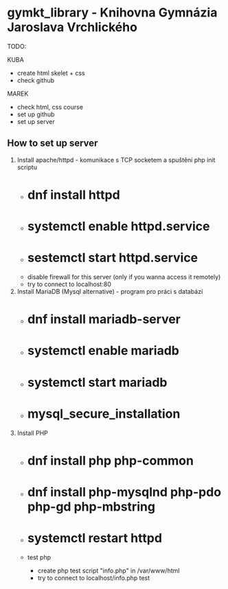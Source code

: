 # gymkt_library - Knihovna Gymnázia Jaroslava Vrchlického

TODO:

 KUBA
  - create html skelet + css
  - check github

 MAREK
  - check html, css course
  - set up github
  - set up server



## How to set up server
1. Install apache/httpd - komunikace s TCP socketem a spuštění php init scriptu
	- # dnf install httpd
	- # systemctl enable httpd.service
	- # sestemctl start httpd.service
	- disable firewall for this server (only if you wanna access it remotely)
	- try to connect to localhost:80
2. Install MariaDB (Mysql alternative) - program pro práci s databází
	- # dnf install mariadb-server
	- # systemctl enable mariadb
	- # systemctl start mariadb
	- # mysql_secure_installation
3. Install PHP
	- # dnf install php php-common
	- # dnf install php-mysqlnd php-pdo php-gd php-mbstring

	- # systemctl restart httpd
	- test php
		- create php test script "info.php" in /var/www/html
		- try to connect to localhost/info.php
test


